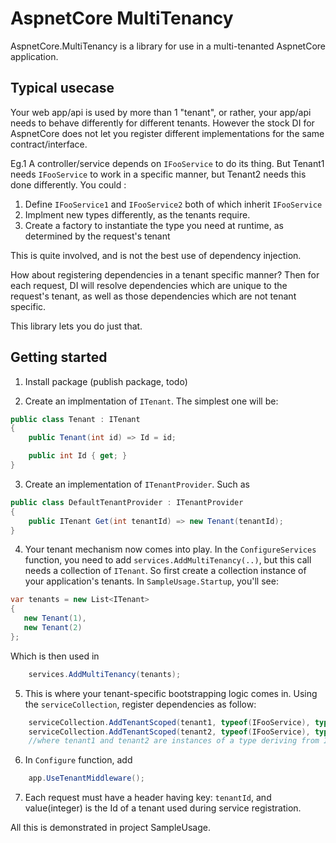 # AspnetCore MultiTenancy

AspnetCore.MultiTenancy is a library for use in a multi-tenanted AspnetCore application.

## Typical usecase

Your web app/api is used by more than 1 "tenant", or rather, your app/api needs to behave differently for different tenants.  However the stock DI for AspnetCore does not let you register different implementations for the same contract/interface.


Eg.1
A controller/service depends on `IFooService` to do its thing. But Tenant1 needs `IFooService` to work in a specific manner, but Tenant2 needs this done differently. You could :
1. Define `IFooService1` and `IFooService2` both of which inherit `IFooService`
2. Implment new types differently, as the tenants require.
3. Create a factory to instantiate the type you need at runtime, as determined by the request's tenant

This is quite involved, and is not the best use of dependency injection.

How about registering dependencies in a tenant specific manner? Then for each request, DI will resolve dependencies which are unique to the request's tenant, as well as those dependencies which are not tenant specific.

This library lets you do just that.


## Getting started

1. Install package (publish package, todo)

2. Create an implmentation of  `ITenant`.
The simplest one will be:

```cs
public class Tenant : ITenant 
{
    public Tenant(int id) => Id = id;

    public int Id { get; }
}
```

3. Create an implementation of `ITenantProvider`.
Such as

```cs
public class DefaultTenantProvider : ITenantProvider
{
    public ITenant Get(int tenantId) => new Tenant(tenantId);
}
```
4. Your tenant mechanism now comes into play. In the `ConfigureServices` function, you need to add `services.AddMultiTenancy(..)`,
   but this call needs a collection of `ITenant`. So first create a collection instance of your application's tenants.
   In `SampleUsage.Startup`, you'll see:
 ```cs
var tenants = new List<ITenant>
{
    new Tenant(1),
    new Tenant(2)
};
```
Which is then used in 
```cs
    services.AddMultiTenancy(tenants);
```
5. This is where your tenant-specific bootstrapping logic comes in. Using the `serviceCollection`, register dependencies as follow:
```cs
    serviceCollection.AddTenantScoped(tenant1, typeof(IFooService), typeof(DefaultFooService), ServiceLifetime.Scoped);
    serviceCollection.AddTenantScoped(tenant2, typeof(IFooService), typeof(SpecialFooService), ServiceLifetime.Scoped);
    //where tenant1 and tenant2 are instances of a type deriving from ITenant
```
6. In `Configure` function, add 
```cs
	app.UseTenantMiddleware();
```
7. Each request must have a header having key: `tenantId`, and value(integer) is the Id of a tenant used during service registration.

All this is demonstrated in project SampleUsage.